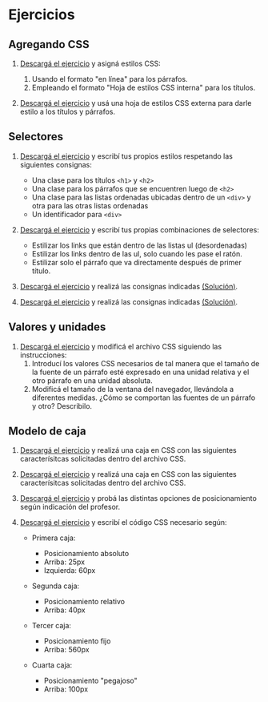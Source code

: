 # Ejercicios

## Agregando CSS
1. [Descargá el ejercicio](descargas/ejercicio_css_introduccion_1.zip) y asigná estilos CSS:
    1. Usando el formato "en línea" para los párrafos. 
    2. Empleando el formato "Hoja de estilos CSS interna" para los títulos.  

2. [Descargá el ejercicio](descargas/ejercicio_css_introduccion_2.zip) y usá una hoja de estilos CSS externa para darle estilo a los títulos y párrafos.  

## Selectores

1. [Descargá el ejercicio](descargas/ejercicio_css_selectores_01.zip) y escribí tus propios estilos respetando las siguientes consignas:

	* Una clase para los títulos `<h1>` y `<h2>`
	* Una clase para los párrafos que se encuentren luego de `<h2>`
	* Una clase para las listas ordenadas ubicadas dentro de un `<div>` y otra para las otras listas ordenadas
	* Un identificador para `<div>`


2. [Descargá el ejercicio](descargas/ejercicio_css_selectores_02.zip) y escribí tus propias combinaciones de selectores:

	* Estilizar los links que están dentro de las listas ul (desordenadas)
	* Estilizar los links dentro de las ul, solo cuando les pase el ratón.
	* Estilizar solo el párrafo que va directamente después de primer título.

3. [Descargá el ejercicio](descargas/ejercicio_css_selectores_03.zip) y realizá las consignas indicadas [(Solución)](descargas/ejercicio_css_selectores_03_solucion.zip).

4. [Descargá el ejercicio](descargas/ejercicio_css_selectores_04.zip) y realizá las consignas indicadas [(Solución)](descargas/ejercicio_css_selectores_04_solucion.zip).

## Valores y unidades
1. [Descargá el ejercicio](descargas/ejercicio_css_valores_unidades_1.zip) y modificá el archivo CSS siguiendo las instrucciones:
    1. Introducí los valores CSS necesarios de tal manera que el tamaño de la fuente de un párrafo esté expresado en una unidad relativa y el otro párrafo en una unidad absoluta. 
    2. Modificá el tamaño de la ventana del navegador, llevándola a diferentes medidas. ¿Cómo se comportan las fuentes de un párrafo y otro? Describilo. 

## Modelo de caja
1. [Descargá el ejercicio](../cssBoxModel/descargas/ejercicio_css_modelo_caja_1.zip) y realizá una caja en CSS con las siguientes caracterísitcas solicitadas dentro del archivo CSS.

2. [Descargá el ejercicio](../cssBoxModel/descargas/ejercicio_css_modelo_caja_2.zip) y realizá una caja en CSS con las siguientes caracterísitcas solicitadas dentro del archivo CSS.

3. [Descargá el ejercicio](../cssBoxModel/descargas/ejercicio_css_posicionamiento_1.zip) y probá las distintas opciones de posicionamiento según indicación del profesor. 

4. [Descargá el ejercicio](../cssBoxModel/descargas/ejercicio_css_posicionamiento_2.zip) y escribí el código CSS necesario según:

	* Primera caja: 
		* Posicionamiento absoluto
		* Arriba: 25px
		* Izquierda: 60px

	* Segunda caja: 
		* Posicionamiento relativo
		* Arriba: 40px

	* Tercer caja:
		* Posicionamiento fijo
		* Arriba: 560px

	* Cuarta caja:
		* Posicionamiento "pegajoso"
		* Arriba: 100px

